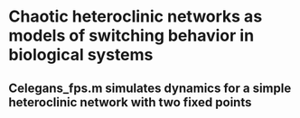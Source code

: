 # Chaotic heteroclinic networks as models of switching behavior in biological systems

## **Celegans_fps.m** simulates dynamics for a simple heteroclinic network with two fixed points


